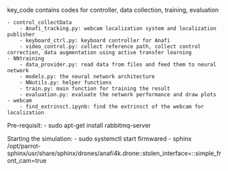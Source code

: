 key_code contains codes for controller, data collection, training, evaluation

    - control_collectData
        - Anafi_tracking.py: webcam localization system and localization publisher
        - keyboard_ctrl.py: keyboard controller for Anafi
        - video_control.py: collect reference path, collect control correction, data augmentation using active transfer learning
    - NNtraining
        - data_provider.py: read data from files and feed them to neural network
        - models.py: the neural network architecture
        - NNutils.py: helper functions
        - train.py: main function for training the result
        - evaluation.py: evaluate the network performance and draw plots
    - webcam
        - find_extrinsct.ipynb: find the extrinsct of the webcam for localization

Pre-requisit:
    - sudo apt-get install rabbitmq-server

Starting the simulation:
    - sudo systemctl start firmwared
    - sphinx /opt/parrot-sphinx/usr/share/sphinx/drones/anafi4k.drone::stolen_interface=::simple_front_cam=true

